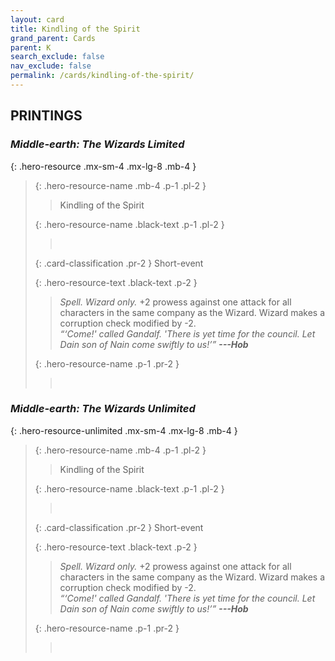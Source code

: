 ```yaml
---
layout: card
title: Kindling of the Spirit
grand_parent: Cards
parent: K
search_exclude: false
nav_exclude: false
permalink: /cards/kindling-of-the-spirit/
---
```


## PRINTINGS


### _Middle-earth: The Wizards Limited_

{: .hero-resource .mx-sm-4 .mx-lg-8 .mb-4 }
> {: .hero-resource-name .mb-4 .p-1 .pl-2 }
> > <div class="card-mp"></div>
> > <div class="card-name">Kindling of the Spirit</div>
>
> {: .hero-resource-name .black-text .p-1 .pl-2 }
> > &nbsp;
>
> {: .card-classification .pr-2 }
> Short-event
>
> {: .hero-resource-text .black-text .p-2 }
> > _Spell._ _Wizard only._ +2 prowess against one attack for all characters in the same company as the Wizard. Wizard makes a corruption check modified by -2. <br>_“‘Come!' called Gandalf. 'There is yet time for the council. Let Dain son of Nain come swiftly to us!’”_ ***---&NoBreak;Hob***  
> 
> {: .hero-resource-name .p-1 .pr-2 }
> > <div class="card-shield"></div>
> > <div class="card-corruption">&nbsp;</div>

### _Middle-earth: The Wizards Unlimited_

{: .hero-resource-unlimited .mx-sm-4 .mx-lg-8 .mb-4 }
> {: .hero-resource-name .mb-4 .p-1 .pl-2 }
> > <div class="card-mp"></div>
> > <div class="card-name">Kindling of the Spirit</div>
>
> {: .hero-resource-name .black-text .p-1 .pl-2 }
> > &nbsp;
>
> {: .card-classification .pr-2 }
> Short-event
>
> {: .hero-resource-text .black-text .p-2 }
> > _Spell._ _Wizard only._ +2 prowess against one attack for all characters in the same company as the Wizard. Wizard makes a corruption check modified by -2. <br>_“‘Come!' called Gandalf. 'There is yet time for the council. Let Dain son of Nain come swiftly to us!’”_ ***---&NoBreak;Hob***  
> 
> {: .hero-resource-name .p-1 .pr-2 }
> > <div class="card-shield"></div>
> > <div class="card-corruption">&nbsp;</div>
